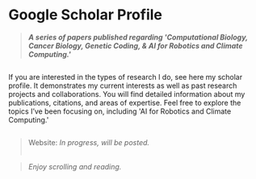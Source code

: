 # Google Scholar Profile

>***A series of papers published regarding 'Computational Biology, Cancer Biology, Genetic Coding, & AI for Robotics and Climate Computing.'***

<pre></pre>

If you are interested in the types of research I do, see here my scholar profile. It demonstrates my current interests as well as past research projects and collaborations. You will find detailed information about my publications, citations, and areas of expertise.
Feel free to explore the topics I’ve been focusing on, including 'AI for Robotics and Climate Computing.'

<pre></pre>

> Website: *In progress, will be posted.*
<br></br>

>*Enjoy scrolling and reading.* 
